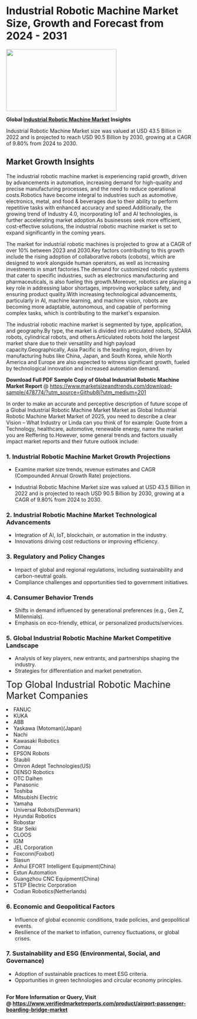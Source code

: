 <H1>Industrial Robotic Machine Market Size, Growth and Forecast from 2024 - 2031</H1><img class="aligncenter size-medium wp-image-584254" src="https://thirdeyenews.in/wp-content/uploads/2024/09/Global-Market-Research-300x168.jpeg" alt="" width="300" height="168" /><p><strong>Global&nbsp;<a href="https://www.marketsizeandtrends.com/download-sample/478774/?utm_source=Github8j?utm_medium=201">Industrial Robotic Machine Market</a> Insights</strong></p><p>Industrial Robotic Machine Market size was valued at USD 43.5 Billion in 2022 and is projected to reach USD 90.5 Billion by 2030, growing at a CAGR of 9.80% from 2024 to 2030.</p><p><h2>Market Growth Insights</h2> <p>The industrial robotic machine market is experiencing rapid growth, driven by advancements in automation, increasing demand for high-quality and precise manufacturing processes, and the need to reduce operational costs.Robotics have become integral to industries such as automotive, electronics, metal, and food & beverages due to their ability to perform repetitive tasks with enhanced accuracy and speed.Additionally, the growing trend of Industry 4.0, incorporating IoT and AI technologies, is further accelerating market adoption.As businesses seek more efficient, cost-effective solutions, the industrial robotic machine market is set to expand significantly in the coming years.</p> <p>The market for industrial robotic machines is projected to grow at a CAGR of over 10% between 2023 and 2030.Key factors contributing to this growth include the rising adoption of collaborative robots (cobots), which are designed to work alongside human operators, as well as increasing investments in smart factories.The demand for customized robotic systems that cater to specific industries, such as electronics manufacturing and pharmaceuticals, is also fueling this growth.Moreover, robotics are playing a key role in addressing labor shortages, improving workplace safety, and ensuring product quality.With increasing technological advancements, particularly in AI, machine learning, and machine vision, robots are becoming more adaptable, autonomous, and capable of performing complex tasks, which is contributing to the market's expansion.<p>The industrial robotic machine market is segmented by type, application, and geography.By type, the market is divided into articulated robots, SCARA robots, cylindrical robots, and others.Articulated robots hold the largest market share due to their versatility and high payload capacity.Geographically, Asia Pacific is the leading region, driven by manufacturing hubs like China, Japan, and South Korea, while North America and Europe are also expected to witness significant growth, fueled by technological innovation and increased automation demand.</p> <p><span class=""><strong>Download Full PDF Sample Copy of Global Industrial Robotic Machine Market Report</strong> @ <a href="https://www.marketsizeandtrends.com/download-sample/478774/?utm_source=Github8j?utm_medium=201" target="_blank">https://www.marketsizeandtrends.com/download-sample/478774/?utm_source=Github8j?utm_medium=201</a></span></p><p>In order to make an accurate and perceptive description of future scope of a Global&nbsp;Industrial Robotic Machine Market Market as Global&nbsp;Industrial Robotic Machine Market Market of 2025, you need to describe a clear Vision &ndash; What Industry or Linda can you think of for example: Quote from a Technology, healthcare, automotive, renewable energy, name the market you are Reffering to.However, some general trends and factors usually impact market reports and their future outlook include:</p><h3>1.&nbsp;<strong>Industrial Robotic Machine Market Growth Projections</strong></h3><ul><li>Examine market size trends, revenue estimates and CAGR (Compounded Annual Growth Rate) projections.</li><li><p>Industrial Robotic Machine Market size was valued at USD 43.5 Billion in 2022 and is projected to reach USD 90.5 Billion by 2030, growing at a CAGR of 9.80% from 2024 to 2030.</p></li></ul><h3>2.&nbsp;<strong>Industrial Robotic Machine Market Technological Advancements</strong></h3><ul><li>Integration of AI, IoT, blockchain, or automation in the industry.</li><li>Innovations driving cost reductions or improving efficiency.</li></ul><h3>3.&nbsp;<strong>Regulatory and Policy Changes</strong></h3><ul><li>Impact of global and regional regulations, including sustainability and carbon-neutral goals.</li><li>Compliance challenges and opportunities tied to government initiatives.</li></ul><h3>4.&nbsp;<strong>Consumer Behavior Trends</strong></h3><ul><li>Shifts in demand influenced by generational preferences (e.g., Gen Z, Millennials).</li><li>Emphasis on eco-friendly, ethical, or personalized products/services.</li></ul><h3>5.&nbsp;<strong>Global Industrial Robotic Machine Market Competitive Landscape</strong></h3><ul><li>Analysis of key players, new entrants, and partnerships shaping the industry.</li><li>Strategies for differentiation and market penetration.</li></ul><p data-pm-slice="1 1 []"><span style="color: inherit; font-family: inherit; font-size: 25px;">Top Global Industrial Robotic Machine Market Companies</span></p><div class="" data-test-id=""><p><li>FANUC</li><li> KUKA</li><li> ABB</li><li> Yaskawa (Motoman)(Japan)</li><li> Nachi</li><li> Kawasaki Robotics</li><li> Comau</li><li> EPSON Robots</li><li> Staubli</li><li> Omron Adept Technologies(US)</li><li> DENSO Robotics</li><li> OTC Daihen</li><li> Panasonic</li><li> Toshiba</li><li> Mitsubishi Electric</li><li> Yamaha</li><li> Universal Robots(Denmark)</li><li> Hyundai Robotics</li><li> Robostar</li><li> Star Seiki</li><li> CLOOS</li><li> IGM</li><li> JEL Corporation</li><li> Foxconn(Foxbot)</li><li> Siasun</li><li> Anhui EFORT Intelligent Equipment(China)</li><li> Estun Automation</li><li> Guangzhou CNC Equipment(China)</li><li> STEP Electric Corporation</li><li> Codian Robotics(Netherlands)</li></p></div><h3>6.&nbsp;<strong>Economic and Geopolitical Factors</strong></h3><ul><li>Influence of global economic conditions, trade policies, and geopolitical events.</li><li>Resilience of the market to inflation, currency fluctuations, or global crises.</li></ul><h3>7.&nbsp;<strong>Sustainability and ESG (Environmental, Social, and Governance)</strong></h3><ul><li>Adoption of sustainable practices to meet ESG criteria.</li><li>Opportunities in green technologies and circular economy principles.</li></ul><h2><strong style="font-size: 14px;">For More Information or Query, Visit @&nbsp;</strong><a style="background-color: #ffffff; font-size: 14px;" href="https://www.marketsizeandtrends.com/report/industrial-robotic-machine-market/" target="_blank">https://www.verifiedmarketreports.com/product/airport-passenger-boarding-bridge-market</a></h2>